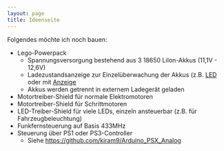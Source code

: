 ```yaml
---
layout: page
title: Ideenseite
---
```


Folgendes möchte ich noch bauen:

* Lego-Powerpack
  * Spannungsversorgung bestehend aus 3 18650 LiIon-Akkus (11,1V - 12,6V)
  * Ladezustandsanzeige zur Einzelüberwachung der Akkus (z.B. [LED](http://www.ebay.de/itm/2S-3S-Lipo-Low-Voltage-Checker-Akku-Tester-Warner-Buzzer-Alarm-Anzeiger-Pieper-/191716987655?hash=item2ca3391307:g:iFYAAOSwT5tWIJJP) oder mit [Anzeige](http://www.ebay.de/itm/Buzzer-1S-8S-Lipo-Alarm-Warner-Schutz-Checker-Voltage-Buzzer-Pieper-1S-2S-3S-/181874441115?hash=item2a588fbb9b:g:LpMAAOSwFnFV-4RB)
  * Akkus werden getrennt in externem Ladegerät geladen
* Motortreiber-Shield für normale Elektromotoren
* Motortreiber-Shield für Schrittmotoren
* LED-Treiber-Shield für viele LEDs, einzeln ansteuerbar (z.B. für Fahrzeugbeleuchtung)
* Funkfernsteuerung auf Basis 433MHz
* Steuerung über PS1 oder PS3-Controller
  * Siehe https://github.com/kiram9/Arduino_PSX_Analog

